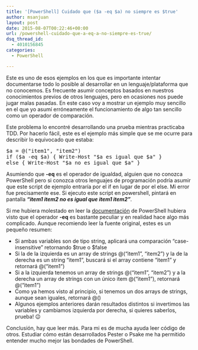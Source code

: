 ```yaml
---
title: '[PowerShell] Cuidado que ($a -eq $a) no siempre es $true'
author: msanjuan
layout: post
date: 2015-08-07T00:22:46+00:00
url: /powershell-cuidado-que-a-eq-a-no-siempre-es-true/
dsq_thread_id:
  - 4010156845
categories:
  - PowerShell

---
```

Este es uno de esos ejemplos en los que es importante intentar documentarse todo lo posible al desarrollar en un lenguaje/plataforma que no conocemos. Es frecuente asumir conceptos basados en nuestros conocimientos previos de otros lenguajes, pero en ocasiones nos puede jugar malas pasadas. En este caso voy a mostrar un ejemplo muy sencillo en el que yo asumí erróneamente el funcionamiento de algo tan sencillo como un operador de comparación.

Este problema lo encontré desarrollando una prueba mientras practicaba TDD. Por hacerlo fácil, este es el ejemplo más simple que se me ocurre para describir lo equivocado que estaba:

<pre class="lang:ps decode:true">$a = @("item1", "item2")
if ($a -eq $a) { Write-Host "$a es igual que $a" }
else { Write-Host "$a no es igual que $a" }</pre>

Asumiendo que **-eq** es el operador de igualdad, alguien que no conozca PowerShell pero si conozca otros lenguajes de programación podría asumir que este script de ejemplo entraría por el if en lugar de por el else. Mi error fue precisamente ese. Si ejecuto este script en powershell, pintará en pantalla _**&#8220;item1 item2 no es igual que item1 item2&#8221;**._

Si me hubiera molestado en leer la <a href="https://technet.microsoft.com/en-us/library/hh847759.aspx" target="_blank">documentación</a> de PowerShell hubiera visto que el operador **-eq** es bastante peculiar y en realidad hace algo más complicado. Aunque recomiendo leer la fuente original, estes es un pequeño resumen:

  * Si ambas variables son de tipo string, aplicará una comparación &#8220;case-insensitive&#8221; retornando $true o $false
  * Si la de la izquierda es un array de strings @(&#8220;item1&#8221;, &#8220;item2&#8221;) y la de la derecha es un string &#8220;item1&#8221;, buscará si el array contiene &#8220;item1&#8221; y retornará @(&#8220;item1&#8221;)
  * Si a la izquierda tenemos un array de strings @(&#8220;item1&#8221;, &#8220;item2&#8221;) y a la derecha un array de strings con un único item @(&#8220;item1&#8221;), retornará @(&#8220;item1&#8221;)
  * Como ya hemos visto al principio, si tenemos un dos arrays de strings, aunque sean iguales, retornará @()
  * Algunos ejemplos anteriores darán resultados distintos si invertimos las variables y cambiamos izquierda por derecha, si quieres saberlos, prueba! 😉

Conclusión, hay que leer más. Para mi es de mucha ayuda leer código de otros. Estudiar cómo están desarrollados Pester o Psake me ha permitido entender mucho mejor las bondades de PowerShell.

&nbsp;
